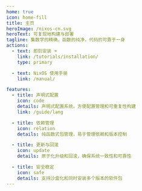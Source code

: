 ```yaml
---
home: true
icon: home-fill
title: 主页
heroImage: /nixos-cn.svg
heroText: 可复现地构建与部署
tagline: 集数学的精确，函数的纯净，代码的可靠于一身
actions:
  - text: 即刻安装 ➜
    link: /tutorials/installation/
    type: primary

  - text: NixOS 使用手册
    link: /manual/

features:
  - title: 声明式配置
    icon: code
    details: 声明式配置系统，方便配置管理和可重复性构建
    link: /guide/lang

  - title: 依赖管理
    icon: relation
    details: 纯函数式包管理，易于管理依赖和版本控制

  - title: 更新与回滚
    icon: update
    details: 原子化升级和回滚，确保系统一致性和可靠性

  - title: 安全稳定
    icon: safe
    details: 支持沙盒化和同时安装多个版本的软件包
---
```

